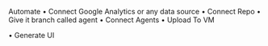 Automate
• Connect Google Analytics or any data source
• Connect Repo
• Give it branch called agent
• Connect Agents
• Upload To VM

• Generate UI